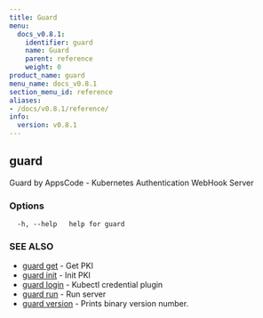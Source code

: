 ```yaml
---
title: Guard
menu:
  docs_v0.8.1:
    identifier: guard
    name: Guard
    parent: reference
    weight: 0
product_name: guard
menu_name: docs_v0.8.1
section_menu_id: reference
aliases:
- /docs/v0.8.1/reference/
info:
  version: v0.8.1
---
```


## guard

Guard by AppsCode - Kubernetes Authentication WebHook Server

### Options

```
  -h, --help   help for guard
```

### SEE ALSO

* [guard get](/docs/v0.8.1/reference/guard_get)	 - Get PKI
* [guard init](/docs/v0.8.1/reference/guard_init)	 - Init PKI
* [guard login](/docs/v0.8.1/reference/guard_login)	 - Kubectl credential plugin
* [guard run](/docs/v0.8.1/reference/guard_run)	 - Run server
* [guard version](/docs/v0.8.1/reference/guard_version)	 - Prints binary version number.

